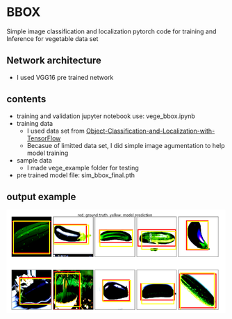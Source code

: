 # BBOX
Simple image classification and localization pytorch code for training and Inference for vegetable data set
## Network architecture
  - I used VGG16 pre trained network
## contents
  - training and validation jupyter notebook use: vege_bbox.ipynb
  - training data 
    - I used data set from 
    [Object-Classification-and-Localization-with-TensorFlow](git@github.com:MuhammedBuyukkinaci/Object-Classification-and-Localization-with-TensorFlow.git)
    - Becasue of limitted data set, I did simple image agumentation to help model training 
  - sample data
    - I made vege_example folder for testing
  - pre trained model file: sim_bbox_final.pth
## output example  
  ![see output of trained network bounding box](bounding_box.png)
